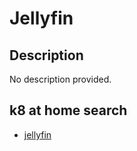 # Jellyfin

## Description

No description provided.

## k8 at home search

- [jellyfin](https://nanne.dev/k8s-at-home-search/#/jellyfin)
